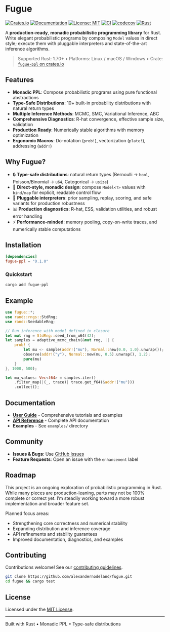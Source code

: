 # Fugue

[![Crates.io](https://img.shields.io/crates/v/fugue-ppl.svg)](https://crates.io/crates/fugue-ppl)
[![Documentation](https://docs.rs/fugue-ppl/badge.svg)](https://docs.rs/fugue-ppl)
[![License: MIT](https://img.shields.io/badge/License-MIT-yellow.svg)](https://opensource.org/licenses/MIT)
[![CI](https://github.com/alexnodeland/fugue/actions/workflows/ci-develop.yml/badge.svg)](https://github.com/alexnodeland/fugue/actions/workflows/ci-develop.yml)
[![codecov](https://codecov.io/gh/alexnodeland/fugue/branch/develop/graph/badge.svg?token=BDJ5OB6GOB)](https://codecov.io/gh/alexnodeland/fugue)
[![Rust](https://img.shields.io/badge/rust-1.70%2B-blue.svg)](https://www.rust-lang.org)

A **production-ready**, **monadic probabilistic programming library** for Rust. Write elegant probabilistic programs by composing `Model` values in direct style; execute them with pluggable interpreters and state-of-the-art inference algorithms.

> Supported Rust: 1.70+ • Platforms: Linux / macOS / Windows • Crate: [`fugue-ppl` on crates.io](https://crates.io/crates/fugue-ppl)

## Features

- **Monadic PPL**: Compose probabilistic programs using pure functional abstractions
- **Type-Safe Distributions**: 10+ built-in probability distributions with natural return types  
- **Multiple Inference Methods**: MCMC, SMC, Variational Inference, ABC
- **Comprehensive Diagnostics**: R-hat convergence, effective sample size, validation
- **Production Ready**: Numerically stable algorithms with memory optimization
- **Ergonomic Macros**: Do-notation (`prob!`), vectorization (`plate!`), addressing (`addr!`)

## Why Fugue?

- 🔒 **Type-safe distributions**: natural return types (Bernoulli → `bool`, Poisson/Binomial → `u64`, Categorical → `usize`)
- 🧩 **Direct-style, monadic design**: compose `Model<T>` values with `bind/map` for explicit, readable control flow
- 🔌 **Pluggable interpreters**: prior sampling, replay, scoring, and safe variants for production robustness
- 📊 **Production diagnostics**: R-hat, ESS, validation utilities, and robust error handling
- ⚡ **Performance-minded**: memory pooling, copy-on-write traces, and numerically stable computations

## Installation

```toml
[dependencies]
fugue-ppl = "0.1.0"
```

### Quickstart

```bash
cargo add fugue-ppl
```

## Example

```rust
use fugue::*;
use rand::rngs::StdRng;
use rand::SeedableRng;

// Run inference with model defined in closure
let mut rng = StdRng::seed_from_u64(42);
let samples = adaptive_mcmc_chain(&mut rng, || {
    prob! {
        let mu <- sample(addr!("mu"), Normal::new(0.0, 1.0).unwrap());
        observe(addr!("y"), Normal::new(mu, 0.5).unwrap(), 1.2);
        pure(mu)
    }
}, 1000, 500);

let mu_values: Vec<f64> = samples.iter()
    .filter_map(|(_, trace)| trace.get_f64(&addr!("mu")))
    .collect();
```

## Documentation

- **[User Guide](https://alexandernodeland.github.io/fugue/)** - Comprehensive tutorials and examples
- **[API Reference](https://docs.rs/fugue)** - Complete API documentation
- **Examples** - See `examples/` directory

## Community

- **Issues & Bugs**: Use [GitHub Issues](https://github.com/alexandernodeland/fugue/issues)
- **Feature Requests**: Open an issue with the `enhancement` label

## Roadmap

This project is an ongoing exploration of probabilistic programming in Rust. While many pieces are production-leaning, parts may not be 100% complete or correct yet. I’m steadily working toward a more robust implementation and broader feature set.

Planned focus areas:

- Strengthening core correctness and numerical stability
- Expanding distribution and inference coverage
- API refinements and stability guarantees
- Improved documentation, diagnostics, and examples

## Contributing

Contributions welcome! See our [contributing guidelines](.github/CONTRIBUTING.md).

```bash
git clone https://github.com/alexandernodeland/fugue.git
cd fugue && cargo test
```

## License

Licensed under the [MIT License](LICENSE).

---

Built with Rust • Monadic PPL • Type-safe distributions

